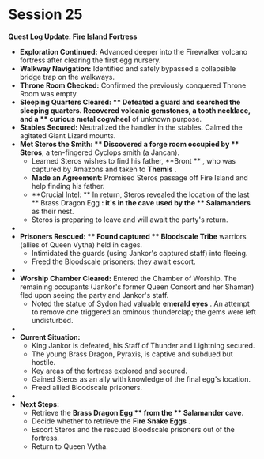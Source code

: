 # Session 25

 **Quest Log Update: Fire Island Fortress**

* **Exploration Continued:** Advanced deeper into the Firewalker volcano fortress after clearing the first egg nursery.  
* **Walkway Navigation:** Identified and safely bypassed a collapsible bridge trap on the walkways.  
* **Throne Room Checked:** Confirmed the previously conquered Throne Room was empty.  
* **Sleeping Quarters Cleared: ** Defeated a guard and searched the sleeping quarters. Recovered volcanic gemstones, a tooth necklace, and a ** curious metal cogwheel** of unknown purpose.  
* **Stables Secured:** Neutralized the handler in the stables. Calmed the agitated Giant Lizard mounts.  
* **Met Steros the Smith: ** Discovered a forge room occupied by ** Steros**, a ten-fingered Cyclops smith (a Jancan).  
  * Learned Steros wishes to find his father, **Bront ** , who was captured by Amazons and taken to **Themis** .  
  * **Made an Agreement:** Promised Steros passage off Fire Island and help finding his father.  
  * **Crucial Intel: ** In return, Steros revealed the location of the last ** Brass Dragon Egg **: it's in the cave used by the ** Salamanders** as their nest.  
  * Steros is preparing to leave and will await the party's return.  
*   
* **Prisoners Rescued: ** Found captured ** Bloodscale Tribe** warriors (allies of Queen Vytha) held in cages.  
  * Intimidated the guards (using Jankor's captured staff) into fleeing.  
  * Freed the Bloodscale prisoners; they await escort.  
*   
* **Worship Chamber Cleared:** Entered the Chamber of Worship. The remaining occupants (Jankor's former Queen Consort and her Shaman) fled upon seeing the party and Jankor's staff.  
  * Noted the statue of Sydon had valuable **emerald eyes** . An attempt to remove one triggered an ominous thunderclap; the gems were left undisturbed.  
*   
* **Current Situation:**  
  * King Jankor is defeated, his Staff of Thunder and Lightning secured.  
  * The young Brass Dragon, Pyraxis, is captive and subdued but hostile.  
  * Key areas of the fortress explored and secured.  
  * Gained Steros as an ally with knowledge of the final egg's location.  
  * Freed allied Bloodscale prisoners.  
*   
* **Next Steps:**  
  * Retrieve the **Brass Dragon Egg ** from the ** Salamander cave**.  
  * Decide whether to retrieve the **Fire Snake Eggs** .  
  * Escort Steros and the rescued Bloodscale prisoners out of the fortress.  
  * Return to Queen Vytha.
